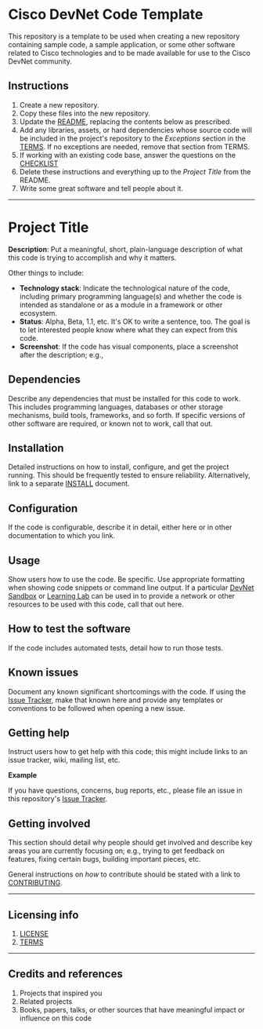 # Cisco DevNet Code Template
This repository is a template to be used when creating a new repository containing sample code, a sample application, or some other software related to Cisco technologies and to be made available for use to the Cisco DevNet community.

## Instructions

1. Create a new repository.
2. Copy these files into the new repository.
3. Update the [README](./README.md), replacing the contents below as prescribed.
4. Add any libraries, assets, or hard dependencies whose source code will be included in the project's repository to the _Exceptions_ section in the [TERMS](./TERMS.md). If no exceptions are needed, remove that section from TERMS.
5. If working with an existing code base, answer the questions on the [CHECKLIST](./CHECKLIST.md)
6. Delete these instructions and everything up to the _Project Title_ from the README.
7. Write some great software and tell people about it.

----

# Project Title

**Description**:  Put a meaningful, short, plain-language description of what this code is trying to accomplish and why it matters.

Other things to include:

* **Technology stack**: Indicate the technological nature of the code, including primary programming language(s) and whether the code is intended as standalone or as a module in a framework or other ecosystem.
* **Status**:  Alpha, Beta, 1.1, etc. It's OK to write a sentence, too. The goal is to let interested people know where what they can expect from this code.
* **Screenshot**: If the code has visual components, place a screenshot after the description; e.g.,



## Dependencies

Describe any dependencies that must be installed for this code to work. This includes programming languages, databases or other storage mechanisms, build tools, frameworks, and so forth.
If specific versions of other software are required, or known not to work, call that out.

## Installation

Detailed instructions on how to install, configure, and get the project running. This should be frequently tested to ensure reliability. Alternatively, link to a separate [INSTALL](./INSTALL.md) document.

## Configuration

If the code is configurable, describe it in detail, either here or in other documentation to which you link.

## Usage

Show users how to use the code. Be specific.
Use appropriate formatting when showing code snippets or command line output.
If a particular [DevNet Sandbox](https://developer.cisco.com/sandbox/) or [Learning Lab](https://developer.cisco.com/learning-labs/) can be used in to provide a network or other resources to be used with this code, call that out here. 

## How to test the software

If the code includes automated tests, detail how to run those tests.

## Known issues

Document any known significant shortcomings with the code. If using the [Issue Tracker](./issues), make that known here and provide any templates or conventions to be followed when opening a new issue. 

## Getting help

Instruct users how to get help with this code; this might include links to an issue tracker, wiki, mailing list, etc.

**Example**

If you have questions, concerns, bug reports, etc., please file an issue in this repository's [Issue Tracker](./issues).

## Getting involved

This section should detail why people should get involved and describe key areas you are currently focusing on; e.g., trying to get feedback on features, fixing certain bugs, building important pieces, etc.

General instructions on _how_ to contribute should be stated with a link to [CONTRIBUTING](./CONTRIBUTING.md).


----

## Licensing info
1. [LICENSE](./LICENSE)
2. [TERMS](./TERMS.md)


----

## Credits and references

1. Projects that inspired you
2. Related projects
3. Books, papers, talks, or other sources that have meaningful impact or influence on this code